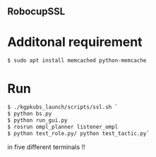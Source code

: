 ## RobocupSSL
# Additonal requirement 
`$ sudo apt install memcached python-memcache`
# Run 
```bash
$ ./kgpkubs_launch/scripts/ssl.sh `
$ python bs.py
$ python run_gui.py
$ rosrun ompl_planner listener_ompl 
$ python test_role.py/ python test_tactic.py`
```
in five different terminals !!
